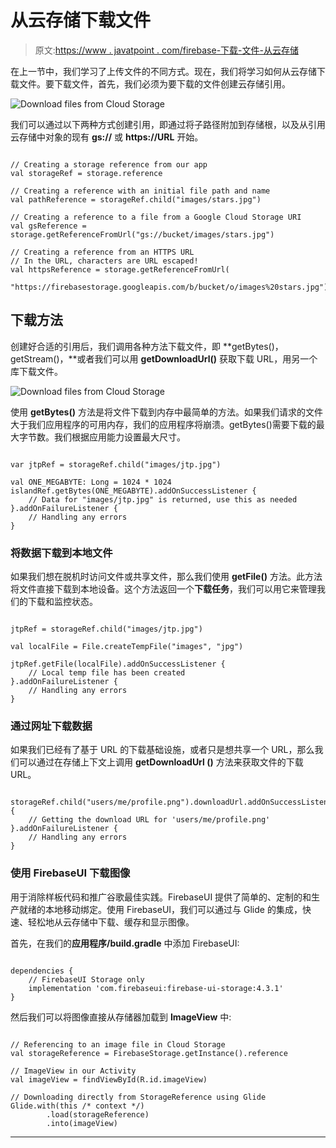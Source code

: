 # 从云存储下载文件

> 原文:[https://www . javatpoint . com/firebase-下载-文件-从云存储](https://www.javatpoint.com/firebase-download-files-from-cloud-storage)

在上一节中，我们学习了上传文件的不同方式。现在，我们将学习如何从云存储下载文件。要下载文件，首先，我们必须为要下载的文件创建云存储引用。

![Download files from Cloud Storage](../Images/dde650aec201c920262ef6c8e2fd859b.png)

我们可以通过以下两种方式创建引用，即通过将子路径附加到存储根，以及从引用云存储中对象的现有 **gs://** 或 **https://URL** 开始。

```

// Creating a storage reference from our app
val storageRef = storage.reference

// Creating a reference with an initial file path and name
val pathReference = storageRef.child("images/stars.jpg")

// Creating a reference to a file from a Google Cloud Storage URI
val gsReference = storage.getReferenceFromUrl("gs://bucket/images/stars.jpg")

// Creating a reference from an HTTPS URL
// In the URL, characters are URL escaped!
val httpsReference = storage.getReferenceFromUrl(
        "https://firebasestorage.googleapis.com/b/bucket/o/images%20stars.jpg")

```

## 下载方法

创建好合适的引用后，我们调用各种方法下载文件，即 **getBytes()，getStream()，**或者我们可以用 **getDownloadUrl()** 获取下载 URL，用另一个库下载文件。

![Download files from Cloud Storage](../Images/a5ad4f4a7df688fa9347d79eaa896504.png)

使用 **getBytes()** 方法是将文件下载到内存中最简单的方法。如果我们请求的文件大于我们应用程序的可用内存，我们的应用程序将崩溃。getBytes()需要下载的最大字节数。我们根据应用能力设置最大尺寸。

```

var jtpRef = storageRef.child("images/jtp.jpg")

val ONE_MEGABYTE: Long = 1024 * 1024
islandRef.getBytes(ONE_MEGABYTE).addOnSuccessListener {
    // Data for "images/jtp.jpg" is returned, use this as needed
}.addOnFailureListener {
    // Handling any errors
}

```

### 将数据下载到本地文件

如果我们想在脱机时访问文件或共享文件，那么我们使用 **getFile()** 方法。此方法将文件直接下载到本地设备。这个方法返回一个**下载任务**，我们可以用它来管理我们的下载和监控状态。

```

jtpRef = storageRef.child("images/jtp.jpg")

val localFile = File.createTempFile("images", "jpg")

jtpRef.getFile(localFile).addOnSuccessListener {
    // Local temp file has been created
}.addOnFailureListener {
    // Handling any errors
}

```

### 通过网址下载数据

如果我们已经有了基于 URL 的下载基础设施，或者只是想共享一个 URL，那么我们可以通过在存储上下文上调用 **getDownloadUrl ()** 方法来获取文件的下载 URL。

```

storageRef.child("users/me/profile.png").downloadUrl.addOnSuccessListener {
    // Getting the download URL for 'users/me/profile.png'
}.addOnFailureListener {
    // Handling any errors
}

```

### 使用 FirebaseUI 下载图像

用于消除样板代码和推广谷歌最佳实践。FirebaseUI 提供了简单的、定制的和生产就绪的本地移动绑定。使用 FirebaseUI，我们可以通过与 Glide 的集成，快速、轻松地从云存储中下载、缓存和显示图像。

首先，在我们的**应用程序/build.gradle** 中添加 FirebaseUI:

```

dependencies {
    // FirebaseUI Storage only
    implementation 'com.firebaseui:firebase-ui-storage:4.3.1'
}

```

然后我们可以将图像直接从存储器加载到 **ImageView** 中:

```

// Referencing to an image file in Cloud Storage
val storageReference = FirebaseStorage.getInstance().reference

// ImageView in our Activity
val imageView = findViewById(R.id.imageView)

// Downloading directly from StorageReference using Glide
Glide.with(this /* context */)
        .load(storageReference)
        .into(imageView) 
```

* * *